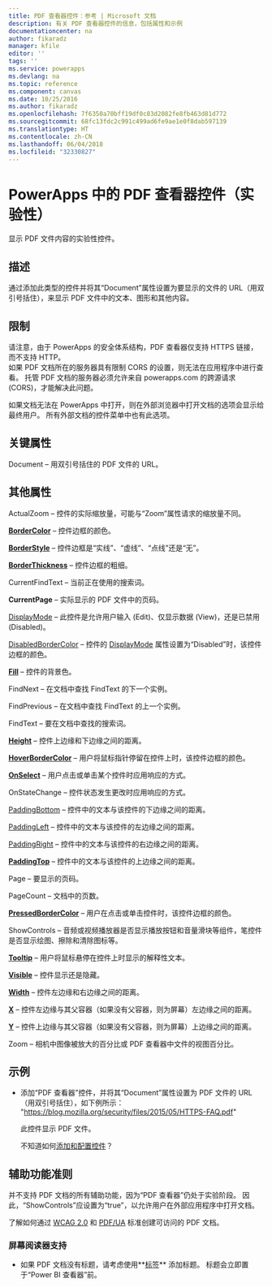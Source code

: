 ```yaml
---
title: PDF 查看器控件：参考 | Microsoft 文档
description: 有关 PDF 查看器控件的信息，包括属性和示例
documentationcenter: na
author: fikaradz
manager: kfile
editor: ''
tags: ''
ms.service: powerapps
ms.devlang: na
ms.topic: reference
ms.component: canvas
ms.date: 10/25/2016
ms.author: fikaradz
ms.openlocfilehash: 7f6350a70bff19df0c83d2082fe8fb463d81d772
ms.sourcegitcommit: 68fc13fdc2c991c499ad6fe9ae1e0f8dab597139
ms.translationtype: HT
ms.contentlocale: zh-CN
ms.lasthandoff: 06/04/2018
ms.locfileid: "32330827"
---
```

# <a name="pdf-viewer-control-experimental-in-powerapps"></a>PowerApps 中的 PDF 查看器控件（实验性）
显示 PDF 文件内容的实验性控件。

## <a name="description"></a>描述
通过添加此类型的控件并将其“Document”属性设置为要显示的文件的 URL（用双引号括住），来显示 PDF 文件中的文本、图形和其他内容。

## <a name="limitations"></a>限制
请注意，由于 PowerApps 的安全体系结构，PDF 查看器仅支持 HTTPS 链接，而不支持 HTTP。  
如果 PDF 文档所在的服务器具有限制 CORS 的设置，则无法在应用程序中进行查看。  托管 PDF 文档的服务器必须允许来自 powerapps.com 的跨源请求 (CORS)，才能解决此问题。

如果文档无法在 PowerApps 中打开，则在外部浏览器中打开文档的选项会显示给最终用户。  所有外部文档的控件菜单中也有此选项。

## <a name="key-properties"></a>关键属性
Document – 用双引号括住的 PDF 文件的 URL。

## <a name="additional-properties"></a>其他属性
ActualZoom – 控件的实际缩放量，可能与“Zoom”属性请求的缩放量不同。

**[BorderColor](properties-color-border.md)** – 控件边框的颜色。

**[BorderStyle](properties-color-border.md)** – 控件边框是“实线”、“虚线”、“点线”还是“无”。

**[BorderThickness](properties-color-border.md)** – 控件边框的粗细。

CurrentFindText – 当前正在使用的搜索词。

**CurrentPage** – 实际显示的 PDF 文件中的页码。

[DisplayMode](properties-core.md) – 此控件是允许用户输入 (Edit)、仅显示数据 (View)，还是已禁用 (Disabled)。

[DisabledBorderColor](properties-color-border.md) – 控件的 [DisplayMode](properties-core.md) 属性设置为“Disabled”时，该控件边框的颜色。

**[Fill](properties-color-border.md)** – 控件的背景色。

FindNext – 在文档中查找 FindText 的下一个实例。

FindPrevious – 在文档中查找 FindText 的上一个实例。

FindText – 要在文档中查找的搜索词。

**[Height](properties-size-location.md)** – 控件上边缘和下边缘之间的距离。

**[HoverBorderColor](properties-color-border.md)** – 用户将鼠标指针停留在控件上时，该控件边框的颜色。

**[OnSelect](properties-core.md)** – 用户点击或单击某个控件时应用响应的方式。

OnStateChange – 控件状态发生更改时应用响应的方式。

[PaddingBottom](properties-size-location.md) – 控件中的文本与该控件的下边缘之间的距离。

[PaddingLeft](properties-size-location.md) – 控件中的文本与该控件的左边缘之间的距离。

[PaddingRight](properties-size-location.md) – 控件中的文本与该控件的右边缘之间的距离。

**[PaddingTop](properties-size-location.md)** – 控件中的文本与该控件的上边缘之间的距离。

Page – 要显示的页码。

PageCount – 文档中的页数。

**[PressedBorderColor](properties-color-border.md)** – 用户在点击或单击控件时，该控件边框的颜色。

ShowControls – 音频或视频播放器是否显示播放按钮和音量滑块等组件，笔控件是否显示绘图、擦除和清除图标等。

**[Tooltip](properties-core.md)** – 用户将鼠标悬停在控件上时显示的解释性文本。

**[Visible](properties-core.md)** – 控件显示还是隐藏。

**[Width](properties-size-location.md)** – 控件左边缘和右边缘之间的距离。

**[X](properties-size-location.md)** – 控件左边缘与其父容器（如果没有父容器，则为屏幕）左边缘之间的距离。

**[Y](properties-size-location.md)** – 控件上边缘与其父容器（如果没有父容器，则为屏幕）上边缘之间的距离。

Zoom – 相机中图像被放大的百分比或 PDF 查看器中文件的视图百分比。

## <a name="example"></a>示例
* 添加“PDF 查看器”控件，并将其“Document”属性设置为 PDF 文件的 URL（用双引号括住），如下例所示：<br>
  "https://blog.mozilla.org/security/files/2015/05/HTTPS-FAQ.pdf"

    此控件显示 PDF 文件。

    不知道如何[添加和配置控件](../add-configure-controls.md)？


## <a name="accessibility-guidelines"></a>辅助功能准则
并不支持 PDF 文档的所有辅助功能，因为“PDF 查看器”仍处于实验阶段。 因此，“ShowControls”应设置为“true”，以允许用户在外部应用程序中打开文档。

了解如何通过 [WCAG 2.0](https://www.w3.org/TR/WCAG-TECHS/pdf.html) 和 [PDF/UA](https://www.pdfa.org/pdfua-the-iso-standard-for-universal-accessibility/) 标准创建可访问的 PDF 文档。

### <a name="screen-reader-support"></a>屏幕阅读器支持
* 如果 PDF 文档没有标题，请考虑使用**[标签](control-text-box.md)** 添加标题。 标题会立即置于“Power BI 查看器”前。
